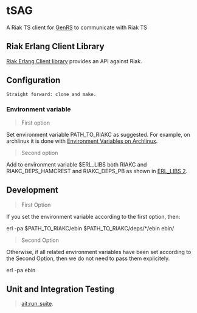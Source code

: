 
# tSAG

A Riak TS client for [GenRS](../genrs) to communicate with Riak TS 

## Riak Erlang Client Library

[Riak Erlang Client library](https://github.com/basho/riak-erlang-client) provides an API against Riak.

## Configuration

```
Straight forward: clone and make.
```

### Environment variable

> First option

Set environment variable PATH_TO_RIAKC as suggested. For example, on archlinux it is done with [Environment Variables on Archlinux](https://github.com/tonight-halfmoon/shabang/tree/master/archlinux/environment.variables).

> Second option

Add to environment variable $ERL_LIBS both RIAKC and RIAKC_DEPS_HAMCREST and RIAKC_DEPS_PB as shown in [ERL_LIBS 2](https://github.com/tonight-halfmoon/shabang/tree/master/archlinux/environment.variables/etc_profile_d_erl_libs_2_sh).

## Development

> First Option

If you set the environment variable according to the first option, then:

   erl -pa $PATH_TO_RIAKC/ebin $PATH_TO_RIAKC/deps/*/ebin ebin/

> Second Option

Otherwise, if all related environment variables have been set according to the Second Option, then we do not need to pass them explicitely.

   erl -pa ebin

## Unit and Integration Testing

   > [ait:run_suite](./test/ait.erl).